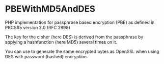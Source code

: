 PBEWithMD5AndDES
================

PHP implementation for passphrase based encryption (PBE) as defined in PKCS#5 version 2.0 (RFC 2898)

The key for the cipher (here DES) is derived from the passphrase by applying a hashfunction (here MD5) several times on it.

You can use to generate the same encrypted bytes as OpenSSL when using DES with password (hashed) encryption.

